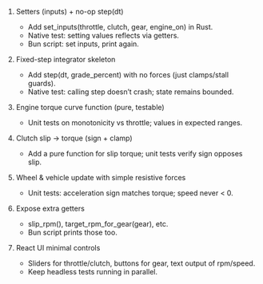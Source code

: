 1. Setters (inputs) + no-op step(dt)
   - Add set_inputs(throttle, clutch, gear, engine_on) in Rust.
   - Native test: setting values reflects via getters.
   - Bun script: set inputs, print again.

2. Fixed-step integrator skeleton
   - Add step(dt, grade_percent) with no forces (just clamps/stall guards).
   - Native test: calling step doesn’t crash; state remains bounded.

3. Engine torque curve function (pure, testable)
   - Unit tests on monotonicity vs throttle; values in expected ranges.

4. Clutch slip → torque (sign + clamp)
   - Add a pure function for slip torque; unit tests verify sign opposes slip.

5. Wheel & vehicle update with simple resistive forces
   - Unit tests: acceleration sign matches torque; speed never < 0.

6. Expose extra getters
   - slip_rpm(), target_rpm_for_gear(gear), etc.
   - Bun script prints those too.

7. React UI minimal controls
   - Sliders for throttle/clutch, buttons for gear, text output of rpm/speed.
   - Keep headless tests running in parallel.
